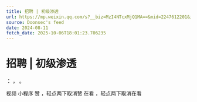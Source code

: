 ```yaml
---
title: 招聘 | 初级渗透
url: https://mp.weixin.qq.com/s?__biz=MzI4NTcxMjQ1MA==&mid=2247612201&idx=3&sn=2f46c713d3a9a81dbd6198acec126c22
source: Doonsec's feed
date: 2024-08-11
fetch_date: 2025-10-06T18:01:23.706235
---
```


# 招聘 | 初级渗透

：
，
。

视频
小程序
赞
，轻点两下取消赞
在看
，轻点两下取消在看